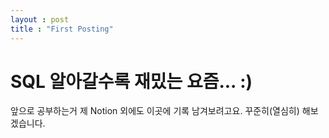 ```yaml
---
layout : post
title : "First Posting"
---
```


# SQL 알아갈수록 재밌는 요즘... :)

앞으로 공부하는거 제 Notion 외에도 이곳에 기록 남겨보려고요.
꾸준히(열심히) 해보겠습니다.
